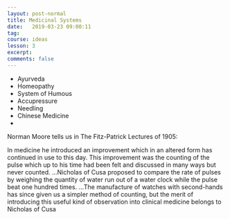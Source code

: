 ```yaml
---
layout: post-normal
title: Medicinal Systems
date:   2019-03-23 09:00:11
tag:
course: ideas
lesson: 3
excerpt:
comments: false
---
```


* Ayurveda
* Homeopathy
* System of Humous
* Accupressure
* Needling
* Chinese Medicine
* 

Norman Moore tells us in The Fitz-Patrick Lectures of 1905:

In medicine he introduced an improvement which in an altered form has continued in use to this day. This improvement was the counting of the pulse which up to his time had been felt and discussed in many ways but never counted. ...Nicholas of Cusa proposed to compare the rate of pulses by weighing the quantity of water run out of a water clock while the pulse beat one hundred times. ...The manufacture of watches with second-hands has since given us a simpler method of counting, but the merit of introducing this useful kind of observation into clinical medicine belongs to Nicholas of Cusa